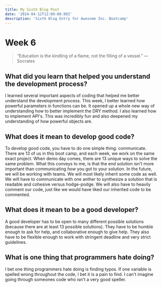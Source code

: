 ```yaml
---
title: My Sixth Blog Post
date: '2024-04-12T12:00:00.00Z'
description: 'Sixth Blog Entry for Awesome Inc. Bootcamp'
---
```


# Week 6 #

>“Education is the kindling of a flame, not the filling of a vessel.”
>― Socrates

## What did you learn that helped you understand the development process? ##

I learned several important aspects of coding that helped me better understand the development process. This week, I better learned how powerful parameters in functions can be. It opened up a whole new way of understanding how to better implement the DRY method. I also learned how to implement API's. This was incredibly fun and also deepened my understanding of how powerful objects are.

## What does it mean to develop good code? ##


To develop good code, you have to do one simple thing: communicate. There are 13 of us in this boot camp, and each week, we work on the same exact project. When demo day comes, there are 13 unique ways to solve the same problem. What this conveys to me, is that the end solution isn't more important than communicating *how* you got to your solution. In the future, we will be working with teams. We will most likely inherit some code as well. We will have to communicate with one anther to synthesize a solution that is readable and cohesive versus hodge-podge. We will also have to heavily comment our code, just like we would have liked our inherited code to be commented. 
## What does it mean to be a good developer? ##

A good developer has to be open to many different possible solutions (because there are at least 13 possible solutions). They have to be humble enough to ask for help, and collaborative enough to give help. They also have to be flexible enough to work with stringent deadline and very strict guidelines.  

## What is one thing that programmers hate doing? ##

I bet one thing programmers hate doing is finding typos. If one variable is spelled wrong throughout the code, I bet it is a pain to find. I can't imagine going through someones code who isn't a very good speller.